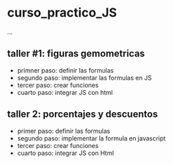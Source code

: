 # curso_practico_JS


...

## taller #1: figuras gemometricas

- primner paso: definir las formulas
- segundo paso:  implementar las formulas en JS
- tercer paso: crear funciones
- cuarto paso: integrar JS con html

## taller 2: porcentajes y descuentos

- primer paso: definir las formulas
- segundo paso: implementar la formula en javascript
- tercer paso: crear funciones
- cuarto paso: integrar JS con Html